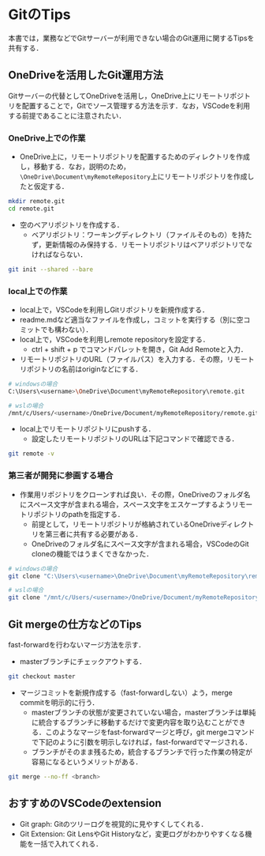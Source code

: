 # GitのTips

本書では，業務などでGitサーバーが利用できない場合のGit運用に関するTipsを共有する．

## OneDriveを活用したGit運用方法

Gitサーバーの代替としてOneDriveを活用し，OneDrive上にリモートリポジトリを配置することで，Gitでソース管理する方法を示す．なお，VSCodeを利用する前提であることに注意されたい．

### OneDrive上での作業

- OneDrive上に，リモートリポジトリを配置するためのディレクトリを作成し，移動する．なお，説明のため，`\OneDrive\Document\myRemoteRepository`上にリモートリポジトリを作成したと仮定する．

```sh
mkdir remote.git
cd remote.git
```

- 空のベアリポジトリを作成する．
  - ベアリポジトリ：ワーキングディレクトリ（ファイルそのもの）を持たず，更新情報のみ保持する．リモートリポジトリはベアリポジトリでなければならない．

```sh
git init --shared --bare
```

### local上での作業

- local上で，VSCodeを利用しGitリポジトリを新規作成する．
- readme.mdなど適当なファイルを作成し，コミットを実行する（別に空コミットでも構わない）．
- local上で，VSCodeを利用しremote repositoryを設定する．
  - ctrl + shift + p でコマンドパレットを開き，Git Add Remoteと入力．
- リモートリポジトリのURL（ファイルパス）を入力する．その際，リモートリポジトリの名前はoriginなどにする．

```sh
# windowsの場合
C:\Users\<username>\OneDrive\Document\myRemoteRepository\remote.git

# wslの場合
/mnt/c/Users/<username>/OneDrive/Document/myRemoteRepository/remote.git
```

- local上でリモートリポジトリにpushする．
  - 設定したリモートリポジトリのURLは下記コマンドで確認できる．

```sh
git remote -v
```

### 第三者が開発に参画する場合
- 作業用リポジトリをクローンすれば良い．その際，OneDriveのフォルダ名にスペース文字が含まれる場合，スペース文字をエスケープするようリモートリポジトリのpathを指定する．
  - 前提として，リモートリポジトリが格納されているOneDriveディレクトリを第三者に共有する必要がある．
  - OneDriveのフォルダ名にスペース文字が含まれる場合，VSCodeのGit cloneの機能ではうまくできなかった．

```sh
# windowsの場合
git clone "C:\Users\<username>\OneDrive\Document\myRemoteRepository\remote.git"

# wslの場合
git clone "/mnt/c/Users/<username>/OneDrive/Document/myRemoteRepository/remote.git"
```

## Git mergeの仕方などのTips

fast-forwardを行わないマージ方法を示す．

- masterブランチにチェックアウトする．

```sh
git checkout master
```

- マージコミットを新規作成する（fast-forwardしない）よう，merge commitを明示的に行う．
  - masterブランチの状態が変更されていない場合，masterブランチは単純に統合するブランチに移動するだけで変更内容を取り込むことができる．このようなマージをfast-forwardマージと呼び，git mergeコマンドで下記のように引数を明示しなければ，fast-forwardでマージされる．
  - ブランチがそのまま残るため，統合するブランチで行った作業の特定が容易になるというメリットがある．

```sh
git merge --no-ff <branch>
```

## おすすめのVSCodeのextension

- Git graph: Gitのツリーログを視覚的に見やすくしてくれる．
- Git Extension: Git LensやGit Historyなど，変更ログがわかりやすくなる機能を一括で入れてくれる．
